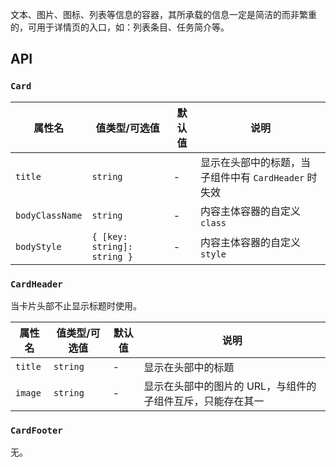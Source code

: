 文本、图片、图标、列表等信息的容器，其所承载的信息一定是简洁的而非繁重的，可用于详情页的入口，如：列表条目、任务简介等。

## API

### `Card`

| 属性名 | 值类型/可选值 | 默认值 | 说明 |
| --- | --- | --- | --- |
| `title` | `string` | - | 显示在头部中的标题，当子组件中有 `CardHeader` 时失效 |
| `bodyClassName` | `string` | - | 内容主体容器的自定义 `class` |
| `bodyStyle` | `{ [key: string]: string }` | - | 内容主体容器的自定义 `style` |

### `CardHeader`

当卡片头部不止显示标题时使用。

| 属性名 | 值类型/可选值 | 默认值 | 说明 |
| --- | --- | --- | --- |
| `title` | `string` | - | 显示在头部中的标题 |
| `image` | `string` | - | 显示在头部中的图片的 URL，与组件的子组件互斥，只能存在其一 |

### `CardFooter`

无。

